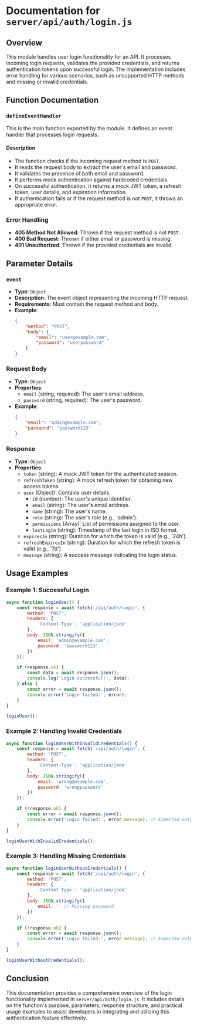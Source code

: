 # Documentation for `server/api/auth/login.js`

## Overview

This module handles user login functionality for an API. It processes incoming login requests, validates the provided credentials, and returns authentication tokens upon successful login. The implementation includes error handling for various scenarios, such as unsupported HTTP methods and missing or invalid credentials.

## Function Documentation

### `defineEventHandler`

This is the main function exported by the module. It defines an event handler that processes login requests.

#### Description
- The function checks if the incoming request method is `POST`.
- It reads the request body to extract the user's email and password.
- It validates the presence of both email and password.
- It performs mock authentication against hardcoded credentials.
- On successful authentication, it returns a mock JWT token, a refresh token, user details, and expiration information.
- If authentication fails or if the request method is not `POST`, it throws an appropriate error.

### Error Handling
- **405 Method Not Allowed**: Thrown if the request method is not `POST`.
- **400 Bad Request**: Thrown if either email or password is missing.
- **401 Unauthorized**: Thrown if the provided credentials are invalid.

## Parameter Details

### `event`
- **Type**: `Object`
- **Description**: The event object representing the incoming HTTP request.
- **Requirements**: Must contain the request method and body.
- **Example**: 
  ```json
  {
      "method": "POST",
      "body": {
          "email": "user@example.com",
          "password": "userpassword"
      }
  }
  ```

### Request Body
- **Type**: `Object`
- **Properties**:
  - `email` (string, required): The user's email address.
  - `password` (string, required): The user's password.
- **Example**:
  ```json
  {
      "email": "admin@example.com",
      "password": "password123"
  }
  ```

### Response
- **Type**: `Object`
- **Properties**:
  - `token` (string): A mock JWT token for the authenticated session.
  - `refreshToken` (string): A mock refresh token for obtaining new access tokens.
  - `user` (Object): Contains user details.
    - `id` (number): The user's unique identifier.
    - `email` (string): The user's email address.
    - `name` (string): The user's name.
    - `role` (string): The user's role (e.g., 'admin').
    - `permissions` (Array): List of permissions assigned to the user.
    - `lastLogin` (string): Timestamp of the last login in ISO format.
  - `expiresIn` (string): Duration for which the token is valid (e.g., '24h').
  - `refreshExpiresIn` (string): Duration for which the refresh token is valid (e.g., '7d').
  - `message` (string): A success message indicating the login status.

## Usage Examples

### Example 1: Successful Login

```javascript
async function loginUser() {
    const response = await fetch('/api/auth/login', {
        method: 'POST',
        headers: {
            'Content-Type': 'application/json'
        },
        body: JSON.stringify({
            email: 'admin@example.com',
            password: 'password123'
        })
    });

    if (response.ok) {
        const data = await response.json();
        console.log('Login successful:', data);
    } else {
        const error = await response.json();
        console.error('Login failed:', error);
    }
}

loginUser();
```

### Example 2: Handling Invalid Credentials

```javascript
async function loginUserWithInvalidCredentials() {
    const response = await fetch('/api/auth/login', {
        method: 'POST',
        headers: {
            'Content-Type': 'application/json'
        },
        body: JSON.stringify({
            email: 'wrong@example.com',
            password: 'wrongpassword'
        })
    });

    if (!response.ok) {
        const error = await response.json();
        console.error('Login failed:', error.message); // Expected output: "Invalid credentials"
    }
}

loginUserWithInvalidCredentials();
```

### Example 3: Handling Missing Credentials

```javascript
async function loginUserWithoutCredentials() {
    const response = await fetch('/api/auth/login', {
        method: 'POST',
        headers: {
            'Content-Type': 'application/json'
        },
        body: JSON.stringify({
            email: '' // Missing password
        })
    });

    if (!response.ok) {
        const error = await response.json();
        console.error('Login failed:', error.message); // Expected output: "Email and password are required"
    }
}

loginUserWithoutCredentials();
```

## Conclusion

This documentation provides a comprehensive overview of the login functionality implemented in `server/api/auth/login.js`. It includes details on the function's purpose, parameters, response structure, and practical usage examples to assist developers in integrating and utilizing this authentication feature effectively.